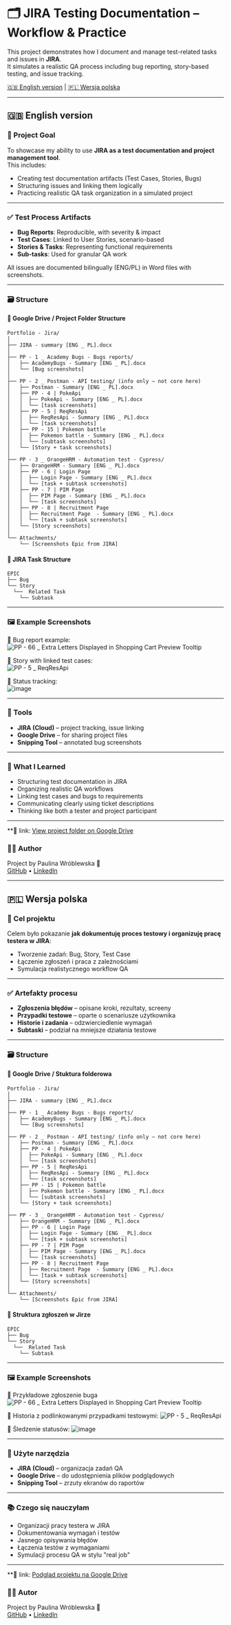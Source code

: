# 🗂️ JIRA Testing Documentation – Workflow & Practice

This project demonstrates how I document and manage test-related tasks and issues in **JIRA**.  
It simulates a realistic QA process including bug reporting, story-based testing, and issue tracking.

[🇬🇧 English version](#english-version) | [🇵🇱 Wersja polska](#wersja-polska)

---

## 🇬🇧 English version

### 🧪 Project Goal

To showcase my ability to use **JIRA as a test documentation and project management tool**.  
This includes:
- Creating test documentation artifacts (Test Cases, Stories, Bugs)
- Structuring issues and linking them logically
- Practicing realistic QA task organization in a simulated project

---

### ✅ Test Process Artifacts

- **Bug Reports**: Reproducible, with severity & impact
- **Test Cases**: Linked to User Stories, scenario-based
- **Stories & Tasks**: Representing functional requirements
- **Sub-tasks**: Used for granular QA work

All issues are documented bilingually (ENG/PL) in Word files with screenshots.

---

### 🗃️ Structure
#### 📂 Google Drive / Project Folder Structure
```
Portfolio - Jira/
│
├── JIRA - summary [ENG _ PL].docx
│
├── PP - 1 _ Academy Bugs - Bugs reports/
│   ├── AcademyBugs - Summary [ENG _ PL].docx
│   └── [Bug screenshots]
│
├── PP - 2 _ Postman - API testing/ (info only – not core here)
│   ├── Postman - Summary [ENG _ PL].docx
│   ├── PP - 4 | PokeApi
│   │  ├── PokeApi - Summary [ENG _ PL].docx
│   │  └── [task screenshots]
│   ├── PP - 5 | ReqResApi 
│   │  ├── ReqResApi - Summary [ENG _ PL].docx
│   │  └── [task screenshots]
│   ├── PP - 15 | Pokemon battle
│   │  ├── Pokemon battle - Summary [ENG _ PL].docx
│   │  └── [subtask screenshots]
│   └── [Story + task screenshots]
│
├── PP - 3 _ OrangeHRM - Automation test - Cypress/
│   ├── OrangeHRM - Summary [ENG _ PL].docx
│   ├── PP - 6 | Login Page
│   │  ├── Login Page - Summary [ENG _ PL].docx
│   │  └── [task + subtask screenshots]
│   ├── PP - 7 | PIM Page
│   │  ├── PIM Page - Summary [ENG _ PL].docx
│   │  └── [task screenshots]
│   ├── PP - 8 | Recruitment Page 
│   │  ├── Recruitment Page  - Summary [ENG _ PL].docx
│   │  └── [task + subtask screenshots]
│   └── [Story screenshots]
│
└── Attachments/
    └── [Screenshots Epic from JIRA]
```

#### 🧩 JIRA Task Structure
```
EPIC
├── Bug
└── Story
  └──  Related Task
    └── Subtask
```
---

### 🖼️ Example Screenshots

📌 Bug report example:  
![PP - 66 _ Extra Letters Displayed in Shopping Cart Preview Tooltip](https://github.com/user-attachments/assets/8411352d-08bb-4870-b202-50ae772cdd5c)


📌 Story with linked test cases:  
![PP - 5 _ ReqResApi](https://github.com/user-attachments/assets/f8695c4b-d81f-485a-bdbf-f208d51161ef)


📌 Status tracking:  
![image](https://github.com/user-attachments/assets/e5d2400c-739d-4342-869f-eb4ad8ee1833)


---

### 🧰 Tools

- **JIRA (Cloud)** – project tracking, issue linking
- **Google Drive** – for sharing project files 
- **Snipping Tool** – annotated bug screenshots

---

### 🎯 What I Learned

- Structuring test documentation in JIRA
- Organizing realistic QA workflows
- Linking test cases and bugs to requirements
- Communicating clearly using ticket descriptions
- Thinking like both a tester and project participant

---

**🧷 link: [View project folder on Google Drive](https://drive.google.com/drive/folders/10FLK0vZ4VOlCdsaf-pJiZ4Q3omD6RO2U?usp=sharing)
 
### 👩‍💻 Author

Project by Paulina Wróblewska 💖  
[GitHub]([https://github.com/...](https://github.com/Paulina-Wroblewska)) • [LinkedIn]([https://linkedin.com/in/...](https://www.linkedin.com/in/paulina-wr%C3%B3blewska/))

---

## 🇵🇱 Wersja polska

### 🧪 Cel projektu

Celem było pokazanie **jak dokumentuję proces testowy i organizuję pracę testera w JIRA**:
- Tworzenie zadań: Bug, Story, Test Case
- Łączenie zgłoszeń i praca z zależnościami
- Symulacja realistycznego workflow QA

---

### ✅ Artefakty procesu

- **Zgłoszenia błędów** – opisane kroki, rezultaty, screeny
- **Przypadki testowe** – oparte o scenariusze użytkownika
- **Historie i zadania** – odzwierciedlenie wymagań
- **Subtaski** – podział na mniejsze działania testowe

---


### 🗃️ Structure
#### 📂 Google Drive / Stuktura folderowa 
```
Portfolio - Jira/
│
├── JIRA - summary [ENG _ PL].docx
│
├── PP - 1 _ Academy Bugs - Bugs reports/
│   ├── AcademyBugs - Summary [ENG _ PL].docx
│   └── [Bug screenshots]
│
├── PP - 2 _ Postman - API testing/ (info only – not core here)
│   ├── Postman - Summary [ENG _ PL].docx
│   ├── PP - 4 | PokeApi
│   │  ├── PokeApi - Summary [ENG _ PL].docx
│   │  └── [task screenshots]
│   ├── PP - 5 | ReqResApi 
│   │  ├── ReqResApi - Summary [ENG _ PL].docx
│   │  └── [task screenshots]
│   ├── PP - 15 | Pokemon battle
│   │  ├── Pokemon battle - Summary [ENG _ PL].docx
│   │  └── [subtask screenshots]
│   └── [Story + task screenshots]
│
├── PP - 3 _ OrangeHRM - Automation test - Cypress/
│   ├── OrangeHRM - Summary [ENG _ PL].docx
│   ├── PP - 6 | Login Page
│   │  ├── Login Page - Summary [ENG _ PL].docx
│   │  └── [task + subtask screenshots]
│   ├── PP - 7 | PIM Page
│   │  ├── PIM Page - Summary [ENG _ PL].docx
│   │  └── [task screenshots]
│   ├── PP - 8 | Recruitment Page 
│   │  ├── Recruitment Page  - Summary [ENG _ PL].docx
│   │  └── [task + subtask screenshots]
│   └── [Story screenshots]
│
└── Attachments/
    └── [Screenshots Epic from JIRA]
```

#### 🧩 Struktura zgłoszeń w Jirze
```
EPIC
├── Bug
└── Story
  └──  Related Task
    └── Subtask
```

---

### 🖼️ Example Screenshots

📌 Przykładowe zgłoszenie buga  
![PP - 66 _ Extra Letters Displayed in Shopping Cart Preview Tooltip](https://github.com/user-attachments/assets/8411352d-08bb-4870-b202-50ae772cdd5c)


📌 Historia z podlinkowanymi przypadkami testowymi:
![PP - 5 _ ReqResApi](https://github.com/user-attachments/assets/e4cb8a90-e4c6-439f-855d-0898d9c3643e)


📌 Śledzenie statusów:
![image](https://github.com/user-attachments/assets/e5d2400c-739d-4342-869f-eb4ad8ee1833)


---

### 🧰 Użyte narzędzia

- **JIRA (Cloud)** – organizacja zadań QA
- **Google Drive** – do udostępnienia plików podglądowych
- **Snipping Tool** – zrzuty ekranów do raportów

---

### 📚 Czego się nauczyłam

- Organizacji pracy testera w JIRA
- Dokumentowania wymagań i testów
- Jasnego opisywania błędów
- Łączenia testów z wymaganiami
- Symulacji procesu QA w stylu "real job"

---

**🧷 link: [Podgląd projektu na Google Drive](https://drive.google.com/drive/folders/10FLK0vZ4VOlCdsaf-pJiZ4Q3omD6RO2U?usp=sharing)

### 👩‍💻 Autor

Project by Paulina Wróblewska 💖  
[GitHub]([https://github.com/...](https://github.com/Paulina-Wroblewska)) • [LinkedIn]([https://linkedin.com/in/...](https://www.linkedin.com/in/paulina-wr%C3%B3blewska/))

